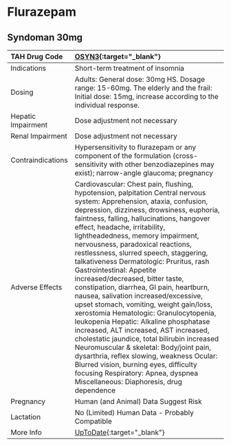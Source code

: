 # Flurazepam

## Syndoman 30mg

| TAH Drug Code      | [OSYN3](https://www.tahsda.org.tw/drugs/hissearch.php?drug_code=OSYN3){:target="_blank"}                                                                                                                                                                                                                                                                                                                                                                                                                                                                                                                                                                                                                                                                                                                                                                                                                                                                                                                  |
|:-------------------|:----------------------------------------------------------------------------------------------------------------------------------------------------------------------------------------------------------------------------------------------------------------------------------------------------------------------------------------------------------------------------------------------------------------------------------------------------------------------------------------------------------------------------------------------------------------------------------------------------------------------------------------------------------------------------------------------------------------------------------------------------------------------------------------------------------------------------------------------------------------------------------------------------------------------------------------------------------------------------------------------------------|
| Indications        | Short-term treatment of insomnia                                                                                                                                                                                                                                                                                                                                                                                                                                                                                                                                                                                                                                                                                                                                                                                                                                                                                                                                                                          |
| Dosing             | Adults: General dose: 30mg HS. Dosage range: 15-60mg. The elderly and the frail: Initial dose: 15mg, increase according to the individual response.                                                                                                                                                                                                                                                                                                                                                                                                                                                                                                                                                                                                                                                                                                                                                                                                                                                       |
| Hepatic Impairment | Dose adjustment not necessary                                                                                                                                                                                                                                                                                                                                                                                                                                                                                                                                                                                                                                                                                                                                                                                                                                                                                                                                                                             |
| Renal Impairment   | Dose adjustment not necessary                                                                                                                                                                                                                                                                                                                                                                                                                                                                                                                                                                                                                                                                                                                                                                                                                                                                                                                                                                             |
| Contraindications  | Hypersensitivity to flurazepam or any component of the formulation (cross-sensitivity with other benzodiazepines may exist); narrow-angle glaucoma; pregnancy                                                                                                                                                                                                                                                                                                                                                                                                                                                                                                                                                                                                                                                                                                                                                                                                                                             |
| Adverse Effects    | Cardiovascular: Chest pain, flushing, hypotension, palpitation Central nervous system: Apprehension, ataxia, confusion, depression, dizziness, drowsiness, euphoria, faintness, falling, hallucinations, hangover effect, headache, irritability, lightheadedness, memory impairment, nervousness, paradoxical reactions, restlessness, slurred speech, staggering, talkativeness Dermatologic: Pruritus, rash Gastrointestinal: Appetite increased/decreased, bitter taste, constipation, diarrhea, GI pain, heartburn, nausea, salivation increased/excessive, upset stomach, vomiting, weight gain/loss, xerostomia Hematologic: Granulocytopenia, leukopenia Hepatic: Alkaline phosphatase increased, ALT increased, AST increased, cholestatic jaundice, total bilirubin increased Neuromuscular & skeletal: Body/joint pain, dysarthria, reflex slowing, weakness Ocular: Blurred vision, burning eyes, difficulty focusing Respiratory: Apnea, dyspnea Miscellaneous: Diaphoresis, drug dependence |
| Pregnancy          | Human (and Animal) Data Suggest Risk                                                                                                                                                                                                                                                                                                                                                                                                                                                                                                                                                                                                                                                                                                                                                                                                                                                                                                                                                                      |
| Lactation          | No (Limited) Human Data - Probably Compatible                                                                                                                                                                                                                                                                                                                                                                                                                                                                                                                                                                                                                                                                                                                                                                                                                                                                                                                                                             |
| More Info          | [UpToDate](https://www.uptodate.com/contents/flurazepam-drug-information){:target="_blank"}                                                                                                                                                                                                                                                                                                                                                                                                                                                                                                                                                                                                                                                                                                                                                                                                                                                                                                               |

